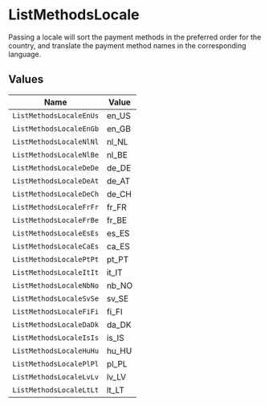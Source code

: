 # ListMethodsLocale

Passing a locale will sort the payment methods in the preferred order
for the country, and translate the payment method names in the corresponding language.


## Values

| Name                    | Value                   |
| ----------------------- | ----------------------- |
| `ListMethodsLocaleEnUs` | en_US                   |
| `ListMethodsLocaleEnGb` | en_GB                   |
| `ListMethodsLocaleNlNl` | nl_NL                   |
| `ListMethodsLocaleNlBe` | nl_BE                   |
| `ListMethodsLocaleDeDe` | de_DE                   |
| `ListMethodsLocaleDeAt` | de_AT                   |
| `ListMethodsLocaleDeCh` | de_CH                   |
| `ListMethodsLocaleFrFr` | fr_FR                   |
| `ListMethodsLocaleFrBe` | fr_BE                   |
| `ListMethodsLocaleEsEs` | es_ES                   |
| `ListMethodsLocaleCaEs` | ca_ES                   |
| `ListMethodsLocalePtPt` | pt_PT                   |
| `ListMethodsLocaleItIt` | it_IT                   |
| `ListMethodsLocaleNbNo` | nb_NO                   |
| `ListMethodsLocaleSvSe` | sv_SE                   |
| `ListMethodsLocaleFiFi` | fi_FI                   |
| `ListMethodsLocaleDaDk` | da_DK                   |
| `ListMethodsLocaleIsIs` | is_IS                   |
| `ListMethodsLocaleHuHu` | hu_HU                   |
| `ListMethodsLocalePlPl` | pl_PL                   |
| `ListMethodsLocaleLvLv` | lv_LV                   |
| `ListMethodsLocaleLtLt` | lt_LT                   |